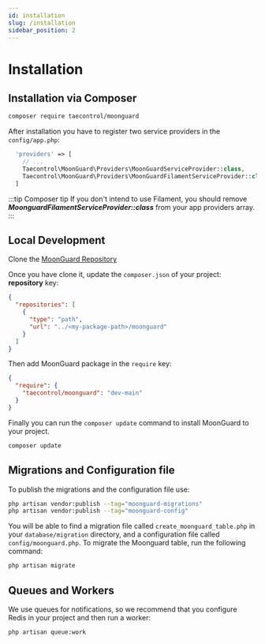```yaml
---
id: installation
slug: /installation
sidebar_position: 2
---
```


# Installation

## Installation via Composer

```bash
composer require taecontrol/moonguard
```

After installation you have to register two service providers in the `config/app.php`:

```php
  'providers' => [
    // ...
    Taecontrol\MoonGuard\Providers\MoonGuardServiceProvider::class,
    Taecontrol\MoonGuard\Providers\MoonGuardFilamentServiceProvider::class,
  ]
```

:::tip Composer tip
If you don't intend to use Filament, you should remove **_MoonguardFilamentServiceProvider::class_** from your app providers array.
:::

## Local Development

Clone the [MoonGuard Repository](https://github.com/teacontrol/moonguard)

Once you have clone it, update the `composer.json` of your project:
**repository** key:

```json
{
  "repositories": [
    {
      "type": "path",
      "url": "../<my-package-path>/moonguard"
    }
  ]
}
```

Then add MoonGuard package in the `require` key:

```json
{
  "require": {
    "taecontrol/moonguard": "dev-main"
  }
}
```

Finally you can run the `composer update` command to install MoonGuard to your project.

```bash
composer update
```

## Migrations and Configuration file

To publish the migrations and the configuration file use:

```bash
php artisan vendor:publish --tag="moonguard-migrations"
php artisan vendor:publish --tag="moonguard-config"
```

You will be able to find a migration file called `create_moonguard_table.php` in your `database/migration` directory, and a configuration file called `config/moonguard.php`. To migrate the Moonguard table, run the following command:

```bash
php artisan migrate
```

## Queues and Workers

We use queues for notifications, so we recommend that you configure Redis in your project and then run a worker:

```bash
php artisan queue:work
```
